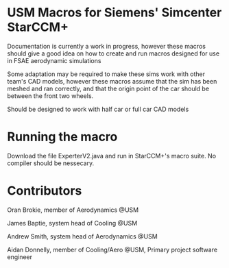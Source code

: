 # USM Macros for Siemens' Simcenter StarCCM+

Documentation is currently a work in progress, however these macros should give a good idea on how to create and run macros designed 
for use in FSAE aerodynamic simulations

Some adaptation may be required to make these sims work with other team's CAD models, however these macros assume that the sim has 
been meshed and ran correctly, and that the origin point of the car should be between the front two wheels. 

Should be designed to work with half car or full car CAD models

# Running the macro

Download the file ExperterV2.java and run in StarCCM+'s macro suite. No compiler should be nessecary.

# Contributors 

Oran Brokie, member of Aerodynamics @USM

James Baptie, system head of Cooling @USM

Andrew Smith, system head of Aerodynamics @USM

Aidan Donnelly, member of Cooling/Aero @USM, Primary project software engineer
